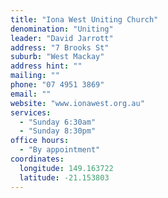 ```yaml
---
title: "Iona West Uniting Church"
denomination: "Uniting"
leader: "David Jarrott"
address: "7 Brooks St"
suburb: "West Mackay"
address hint: ""
mailing: ""
phone: "07 4951 3869"
email: ""
website: "www.ionawest.org.au"
services:
  - "Sunday 6:30am"
  - "Sunday 8:30pm"
office hours:
  - "By appointment"
coordinates:
  longitude: 149.163722
  latitude: -21.153803
---
```

